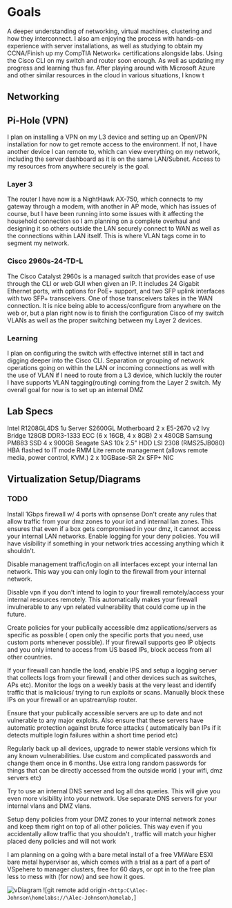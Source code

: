 # Goals

A deeper understanding of networking, virtual machines, clustering and how they interconnect. I also am enjoying the process with hands-on experience with server installations, as well as studying to obtain my CCNA/Finish up my CompTIA Network+ certifications alongside labs. Using the Cisco CLI on my switch and router soon enough. As well as updating my progress and learning thus far. After playing around with Microsoft Azure and other similar resources in the cloud in various situations, I know t

## Networking

## Pi-Hole (VPN)

I plan on installing a VPN on my L3 device and setting up an OpenVPN installation for now to get remote access to the environment. If not, I have another device I can remote to, which can view everything on my network, including the server dashboard as it is on the same LAN/Subnet. Access to my resources from anywhere securely is the goal.

### Layer 3

The router I have now is a NightHawk AX-750, which connects to my gateway through a modem, with another in AP mode, which has issues of course, but I have been running into some issues with it affecting the household connection so I am planning on a complete overhaul and designing it so others outside the LAN securely connect to WAN as well as the connections within LAN itself. This is where VLAN tags come in to segment my network.

### Cisco 2960s-24-TD-L

The Cisco Catalyst 2960s is a managed switch that provides ease of use through the CLI or web GUI when given an IP. It includes 24 Gigabit Ethernet ports, with options for PoE+ support, and two SFP uplink interfaces with two SFP+ transceivers. One of those transceivers takes in the WAN connection. It is nice being able to access/configure from anywhere on the web or, but a plan right now is to finish the configuration Cisco of my switch VLANs as well as the proper switching between my Layer 2 devices.

### Learning

I plan on configuring the switch with effective internet still in tact and digging deeper into the Cisco CLI. Separation or grouping of network operations going on within the LAN or incoming connections as well with the use of VLAN if I need to route from a L3 device, which luckily the router I have supports VLAN tagging(routing) coming from the Layer 2 switch. My overall goal for now is to set up an internal DMZ

## Lab Specs

Intel R1208GL4DS 1u Server
S2600GL Motherboard
2 x E5-2670 v2 Ivy Bridge
128GB DDR3-1333 ECC (6 x 16GB, 4 x 8GB)
2 x 480GB Samsung PM883 SSD
4 x 900GB Seagate SAS 10k 2.5" HDD
LSI 2308 (RMS25JB080) HBA flashed to IT mode
RMM Lite remote management (allows remote media, power control, KVM.)
2 x 10GBase-SR 2x SFP+ NIC

## Virtualization Setup/Diagrams

### TODO

Install 1Gbps firewall w/ 4 ports with opnsense
Don't create any rules that allow traffic from your dmz zones to your iot and internal lan zones. This ensures that even if a box gets compromised in your dmz, it cannot access your internal LAN networks. Enable logging for your deny policies. You will have visibility if something in your network tries accessing anything which it shouldn't.

Disable management traffic/login on all interfaces except your internal lan network. This way you can only login to the firewall from your internal network.

Disable vpn if you don't intend to login to your firewall remotely/access your internal resources remotely. This automatically makes your firewall invulnerable to any vpn related vulnerability that could come up in the future.

Create policies for your publically accessible dmz applications/servers as specific as possible ( open only the specific ports that you need, use custom ports whenever possible). If your firewall supports geo IP objects and you only intend to access from US based IPs, block access from all other countries.

If your firewall can handle the load, enable IPS and setup a logging server that collects logs from your firewall ( and other devices such as switches, APs etc). Monitor the logs on a weekly basis at the very least and identify traffic that is malicious/ trying to run exploits or scans. Manually block these IPs on your firewall or an upstream/isp router.

Ensure that your publically accessible servers are up to date and not vulnerable to any major exploits. Also ensure that these servers have automatic protection against brute force attacks ( automatically ban IPs if it detects multiple login failures within a short time period etc)

Regularly back up all devices, upgrade to newer stable versions which fix any known vulnerabilities. Use custom and complicated passwords and change them once in 6 months. Use extra long random passwords for things that can be directly accessed from the outside world ( your wifi, dmz servers etc)

Try to use an internal DNS server and log all dns queries. This will give you even more visibility into your network. Use separate DNS servers for your internal vlans and DMZ vlans.

Setup deny policies from your DMZ zones to your internal network zones and keep them right on top of all other policies. This way even if you accidentally allow traffic that you shouldn't , traffic will match your higher placed deny policies and will not work

I am planning on a going with a bare metal install of a free VMWare ESXI bare metal hypervisor as, which comes with a trial as a part of a part of VSpehere to manager clusters, free for 60 days, or opt in to the free plan less to mess with (for now) and see how it goes.

![vDiagram][vDiagram]
![git remote add origin `<http:C\Alec-Johnson\homelabs://\Alec-Johnson\homelab,`]

[vDiagram]: https://docs.vmware.com/en/VMware-vSphere/images/GUID-5EB66614-1EE8-4F39-8C8B-1E97EEE76791-high.png
